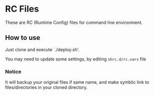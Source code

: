 # RC Files

These are RC (Runtime Config) files for command line environment.

## How to use

Just clone and execute `./deploy.sh'.

You may need to update some settings, by editing `shrc.d/rc.vars` file

### Notice

It will backup your original files if same name, and make symblic link to files/directories in your cloned directory.
